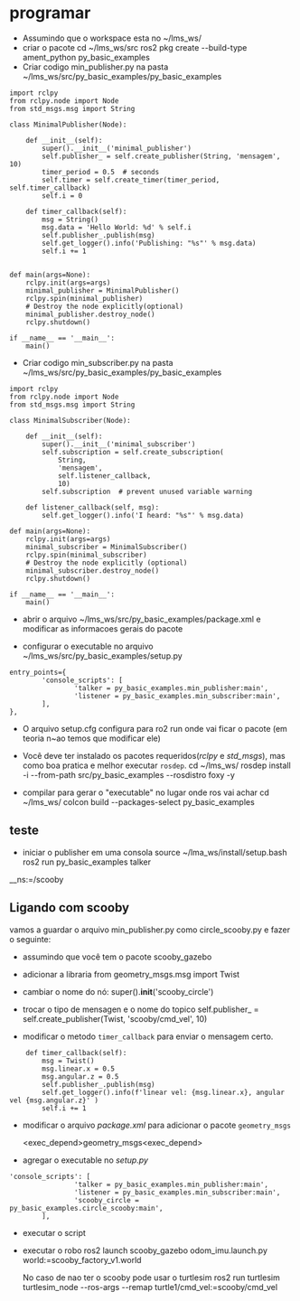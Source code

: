 # programar

- Assumindo que o workspace esta no ~/lms_ws/
- criar o pacote
	cd ~/lms_ws/src
	ros2 pkg create --build-type ament_python py_basic_examples
- Criar codigo min_publisher.py na pasta ~/lms_ws/src/py_basic_examples/py_basic_examples

```
import rclpy
from rclpy.node import Node
from std_msgs.msg import String

class MinimalPublisher(Node):

    def __init__(self):
        super().__init__('minimal_publisher')
        self.publisher_ = self.create_publisher(String, 'mensagem', 10)
        timer_period = 0.5  # seconds
        self.timer = self.create_timer(timer_period, self.timer_callback)
        self.i = 0

    def timer_callback(self):
        msg = String()
        msg.data = 'Hello World: %d' % self.i
        self.publisher_.publish(msg)
        self.get_logger().info('Publishing: "%s"' % msg.data)
        self.i += 1


def main(args=None):
    rclpy.init(args=args)
    minimal_publisher = MinimalPublisher()
    rclpy.spin(minimal_publisher)
    # Destroy the node explicitly(optional)
    minimal_publisher.destroy_node()
    rclpy.shutdown()

if __name__ == '__main__':
    main()
```
- Criar codigo min_subscriber.py na pasta ~/lms_ws/src/py_basic_examples/py_basic_examples
```
import rclpy
from rclpy.node import Node
from std_msgs.msg import String

class MinimalSubscriber(Node):

    def __init__(self):
        super().__init__('minimal_subscriber')
        self.subscription = self.create_subscription(
            String,
            'mensagem',
            self.listener_callback,
            10)
        self.subscription  # prevent unused variable warning

    def listener_callback(self, msg):
        self.get_logger().info('I heard: "%s"' % msg.data)

def main(args=None):
    rclpy.init(args=args)
    minimal_subscriber = MinimalSubscriber()
    rclpy.spin(minimal_subscriber)
    # Destroy the node explicitly (optional)
    minimal_subscriber.destroy_node()
    rclpy.shutdown()

if __name__ == '__main__':
    main()
```

- abrir o arquivo ~/lms_ws/src/py_basic_examples/package.xml e modificar as informacoes gerais do pacote


- configurar o executable no arquivo ~/lms_ws/src/py_basic_examples/setup.py
```
entry_points={
        'console_scripts': [
                'talker = py_basic_examples.min_publisher:main',
                'listener = py_basic_examples.min_subscriber:main',
        ],
},
```
- O arquivo setup.cfg configura para ro2 run onde vai ficar o pacote (em teoria n~ao temos que modificar ele)

- Você deve ter instalado os pacotes requeridos(*rclpy* e *std_msgs*), mas como boa pratica e melhor executar `rosdep`.
	cd ~/lms_ws/
	rosdep install -i --from-path src/py_basic_examples --rosdistro foxy -y

- compilar para gerar o "executable" no lugar onde ros vai achar
	cd ~/lms_ws/
	colcon build --packages-select py_basic_examples


## teste

- iniciar o publisher em uma consola
	source ~/lma_ws/install/setup.bash
	ros2 run py_basic_examples talker
	


__ns:=/scooby 
## Ligando com scooby

vamos a guardar o arquivo min_publisher.py como circle_scooby.py e fazer o seguinte:
- assumindo que você tem o pacote scooby_gazebo
- adicionar a libraria
	from geometry_msgs.msg import Twist
- cambiar o nome do nó:
	super().__init__('scooby_circle')
- trocar o tipo de mensagen e o nome do topico
	self.publisher_ = self.create_publisher(Twist, 'scooby/cmd_vel', 10)

- modificar o metodo `timer_callback` para enviar o mensagem certo.
```
    def timer_callback(self):
        msg = Twist()
        msg.linear.x = 0.5
        msg.angular.z = 0.5
        self.publisher_.publish(msg)
        self.get_logger().info(f'linear vel: {msg.linear.x}, angular vel {msg.angular.z}' )
        self.i += 1
```
- modificar o arquivo *package.xml* para adicionar o pacote `geometry_msgs`
 
	<exec_depend>geometry_msgs<exec_depend>

- agregar o executable no *setup.py*
```
'console_scripts': [
                'talker = py_basic_examples.min_publisher:main',
                'listener = py_basic_examples.min_subscriber:main',
                'scooby_circle = py_basic_examples.circle_scooby:main',
        ],
```
- executar o script

- executar o robo
	ros2 launch scooby_gazebo odom_imu.launch.py world:=scooby_factory_v1.world

  No caso de nao ter o scooby pode usar o turtlesim
	ros2 run turtlesim turtlesim_node --ros-args --remap turtle1/cmd_vel:=scooby/cmd_vel


